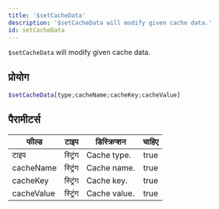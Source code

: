 ```yaml
---
title: '$setCacheData'
description: '$setCacheData will modify given cache data.'
id: setCacheData
---
```


`$setCacheData` will modify given cache data.

## प्रोयोग

```php
$setCacheData[type;cacheName;cacheKey;cacheValue]
```

## पैरामीटर्स

| फील्ड      | टाइप     | डिस्क्रिप्शन | चाहिए |
| ---------- | -------- | ------------ |:-----:|
| टाइप       | स्ट्रिंग | Cache type.  | true  |
| cacheName  | स्ट्रिंग | Cache name.  | true  |
| cacheKey   | स्ट्रिंग | Cache key.   | true  |
| cacheValue | स्ट्रिंग | Cache value. | true  |